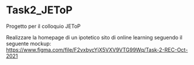 # Task2_JEToP
Progetto per il colloquio JEToP


Realizzare la homepage di un ipotetico sito di online learning seguendo il seguente mockup:
https://www.figma.com/file/F2vxbycYjX5VXV9VTG99Wq/Task-2-REC-Oct-2021
